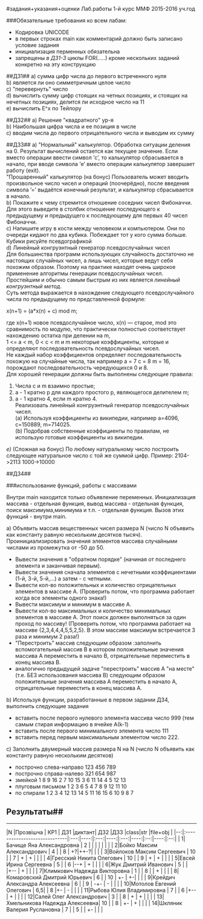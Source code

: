 #задания+указания+оценки
Лаб.работы 1-й курс ММФ 2015-2016 уч.год

###Обязательные требования ко всем лабам:
* Кодировка UNICODE   
* в первых строках main как комментарий должно быть записано условие задания   
* инициализация перменных обязательна  
* запрещены _в ДЗ1-3_ циклы FOR(.....) кроме нескольких заданий конкретно на эту конструкцию  

##ДЗ1##
a) сумма цифр числа до первого встреченного нуля  
b) является ли оно симметричным целое число   
c) "перевернуть" число  
d) вычислить сумму цифр стоящих на четных позициях, и стоящих на нечетных позициях, делится ли исходное число на 11  
e) вычислить E^x по Тейлору  

##ДЗ2##
a) Решение "квадратного" ур-я  
b) Наибольшая цифра числа и ее позиция в числе  
c)  вводим числа до первого отрицательного числа и выводим их сумму

##ДЗ3##
a) "Нормальный" калькулятор. Обработка ситуации деления на 0. Результат вычислений остается как текущее значение. Если вместо операции ввести символ ’c’, то калькулятор сбрасывается в начало, при вводе символа ’e’ вместо операции калькулятор завершает работу (exit).   
"Прошаренный" калькулятор (на бонус) Пользователь может вводить произвольное число чисел и операций (поочерёдно), после введения символа ’=’ выдаётся конечный результат, и калькулятор сбрасывается в начало.  
b) Покажите к чему стремится отношение соседних чисел Фибоначчи. Для этого выведите в столбик отношение последующего к предыдущему и предыдущего к последующему для первых 40 чисел Фибоначчи.  
c) Напишите игру в кости между человеком и компьютером. Они по очереди кидают по два кубика. Побеждает тот у кого сумма больше. Кубики рисуйте псевдографикой  
d) Линейный конгруэнтный генератор псевдослучайных чисел  
Для большинства программ использующих случайность достаточно не настоящих случайных чисел, а лишь чисел, которые ведут себя похожим образом. Поэтому на практике находят очень широкое применение алгоритмы генерации псевдослучайных чисел. Простейшим и обычно самым быстрым из них является *линейный конгруэнтный метод*.  
Суть метода выражается в нахождение следующего псевдослучайного числа по предыдущему по представленной формуле:  

x(n+1) = (a*x(n) + c) mod m;

где x(n+1) новое псевдослучайное число, x(n) — старое, mod это сравнимость по модулю, что практически полностью соответствует нахождению остатка при делении на m,  
1 <= a < m, 0 < c < m 
и m некоторые коэффициенты, которые и определяют последовательность псевдослучайных чисел.  
Не каждый набор коэффициентов определяет последовательность похожую на случайные числа, так например a = 7 c = 8 m = 16, порождают последовательность чередующихся 0 и 8.  
Для хорошей генерации должны быть выполнены следующие правила:  
1. Числа c и m взаимно простые;  
2. a - 1 кратно p для каждого простого p, являющегося делителем m;  
3. a - 1 кратно 4, если m кратно 4.  
Реализовать линейный конгруэнтный генератор псевдослучайных чисел.  
(a) Используя коэффициенты из википедии, например a=4096, c=150889, m=714025.  
(b) Подобрав собственные коэффициенты по правилам, не использую готовые коэффициенты из википедии.  

_е)_ (Сложная на бонус) По любому натуральному число построить следующее натуральное число с той же суммой цифр. Пример: 2104->2113 1000->10000

##ДЗ4##

###использование функций, работы с массивами

Внутри main находится только объявление переменных. Инициализация массива - отдельная функция, вывод массива - отдельная функция, поиск максимума,минимума и т.п. - отдельная функция. 
Вызов этих функций - внутри main.

a) Объявить массив вещественных чисел размера N (число N объявить как константу равную нескольким десятков тысяч). 
Проинициализировать значения элементов массива случайными числами из промежутка от -50 до 50.
* Вывести значения в "обратном порядке" (начиная от последнего элемента и заканчивая первым).
* Вывести значения сначала элементов с нечетными коэффициентами (1-й, 3-й, 5-й,...) а затем - с четными.
* Вывести кол-во положительных и количество отрицательных элементов в массиве А.
(Проверить потом, что программа работает когда все элементы одного знака!)
* Вывести максимум и минимум в массиве А.
* Вывести кол-во максимальных и количество минимальных элементов в массиве А.
Этот поиск должен выполняться за один проход по массиву!
(Проверить потом, что программа работает на массиве {2,3,4,4,4,5,5,2,5}. В этом массиве максимум встречается 3 раза и минимум 2 раза!)
* "Перестроить" массив следующим образом :заполнить вспомогательный массив В в котором положительные значения массива А переместить в начало В, отрицательные переместить в конец массива В.
* аналогично предыдущей задаче "перестроить" массив А "на месте" (т.е. БЕЗ использования массива В) следующим образом положительные значения массива А переместить в начало А, отрицательные переместить в конец массива А.


b) Используя функции, разработанные в первом задании ДЗ4, выполнить следующие задания 
* вставить после первого нулевого элемента массива число 999 (тем самым стирая информацию в ячейке А(k-1)
* вставить после первого минимального элемента число 111
* вставить перед первым максимальным элементом число 222.  

c) Заполнить двумерный массив размера N на N (число N объявить как константу равную нескольким десятков)
* построчно слева-направо
123
456
789
* построчно справа-налево
321
654
987
* змейкой
1 8 9 16
2 7 10 15
3 6 11 14
4 5 12 13
* плуговым письмом
1  2   3
6  5   4
7  8   9
12 11 10
* по спирали
1  2  3  4
12 13 14 5
11 16 15 6
10  9 8  7

## Результаты##
-------------------------------------- 
|N  |Прозвішча                     | КР1 | ДЗ1 |диктант| ДЗ2 |ДЗ3 |class|str |file+obj  |
|--:|:-----------------------------|:---:|----:|:---:|----:|:---:|----:|:--:|----:|:--:|
|  1|Бачище Яна Александровна      |  2  |     |     |     |    |     |    |
|  2|Бойко Максим Александрович    |  4  |     |  8  |   +?|++-?|     |    |
|  3|Войлоков Максим Сергеевич     |  10 |     |  7  |  +  |  + |     |    |
|  4|Гресский Никита Олегович      |  10 |     |  9  |  +  | + |     |    |
|  5|Евсей Ирина Сергеевна         |  5  |     |  6  |--+  |  +  |     |    |
|  6|Жук Дмитрий Иванович          |  5  |     |     |+--  | + |     |    |
|  7|Климкович Надежда Викторовна  |  1  |     |  8  |     |  + |     |    |
|  8|Комаровский Дмитрий Юрьевич   |  6  |     |  10 |  +- |  +-|     |    |
|  9|Крейдич Александра Алексеевна |  6  |     |  9  | -+- |  - |     |    |
| 10|Мотолов Евгений Олегович      |  6,5|     |  8  |+-   |  - |     |    | 
| 11|Рыбова Юлия Владимировна      |  7  |     |  6  |+--  |  + |     |    |
| 12|Салей Олег Александрович      |  3  |     |  8  |  +  |  + |     |    |
| 13|Хмельникова Надежда Алексеевна|  10 |     |  8  | +-  |  + |     |    |
| 14|Шкляник Валерия Руслановна    |  7  |     |  5  |     | +- |     |    |
